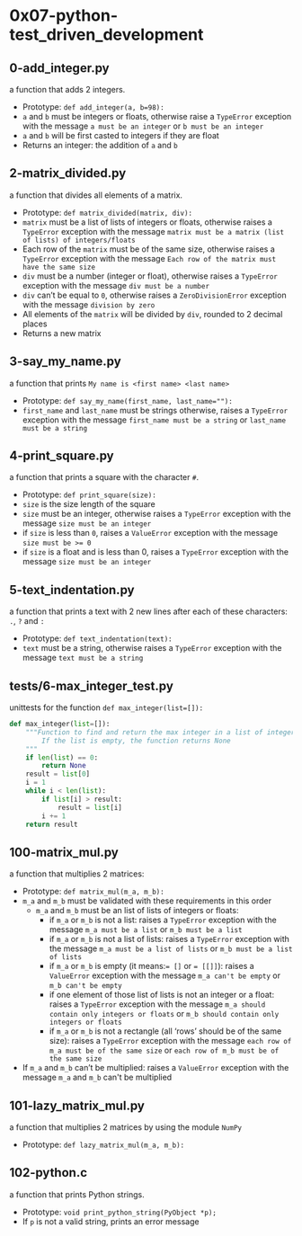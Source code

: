 # __0x07-python-test_driven_development__

## 0-add_integer.py

a function that adds 2 integers.

- Prototype: `def add_integer(a, b=98):`
- `a` and `b` must be integers or floats, otherwise raise a `TypeError` exception with the message `a must be an integer` or `b must be an integer`
- `a` and `b` will be first casted to integers if they are float
- Returns an integer: the addition of `a` and `b`

## 2-matrix_divided.py

a function that divides all elements of a matrix.

- Prototype: `def matrix_divided(matrix, div):`
- `matrix` must be a list of lists of integers or floats, otherwise raises a `TypeError` exception with the message `matrix must be a matrix (list of lists) of integers/floats`
- Each row of the `matrix` must be of the same size, otherwise raises a `TypeError` exception with the message `Each row of the matrix must have the same size`
- `div` must be a number (integer or float), otherwise raises a `TypeError` exception with the message `div must be a number`
- `div` can’t be equal to `0`, otherwise raises a `ZeroDivisionError` exception with the message `division by zero`
- All elements of the `matrix` will be divided by `div`, rounded to 2 decimal places
- Returns a new matrix

## 3-say_my_name.py

a function that prints `My name is <first name> <last name>`

- Prototype: `def say_my_name(first_name, last_name=""):`
- `first_name` and `last_name` must be strings otherwise, raises a `TypeError` exception with the message `first_name must be a string` or `last_name must be a string`

## 4-print_square.py

a function that prints a square with the character `#`.

- Prototype: `def print_square(size):`
- `size` is the size length of the square
- `size` must be an integer, otherwise raises a `TypeError` exception with the message `size must be an integer`
- if `size` is less than `0`, raises a `ValueError` exception with the message `size must be >= 0`
- if `size` is a float and is less than 0, raises a `TypeError` exception with the message `size must be an integer`

## 5-text_indentation.py

a function that prints a text with 2 new lines after each of these characters: `.`, `?` and `:`

- Prototype: `def text_indentation(text):`
- `text` must be a string, otherwise raises a `TypeError` exception with the message `text must be a string`

## tests/6-max_integer_test.py

unittests for the function `def max_integer(list=[]):`

```python
def max_integer(list=[]):
    """Function to find and return the max integer in a list of integers
        If the list is empty, the function returns None
    """
    if len(list) == 0:
        return None
    result = list[0]
    i = 1
    while i < len(list):
        if list[i] > result:
            result = list[i]
        i += 1
    return result
```

## 100-matrix_mul.py

a function that multiplies 2 matrices:

- Prototype: `def matrix_mul(m_a, m_b):`
- `m_a` and `m_b` must be validated with these requirements in this order
  - `m_a` and `m_b` must be an list of lists of integers or floats:
    - if `m_a` or `m_b` is not a list: raises a `TypeError` exception with the message `m_a must be a list` or `m_b must be a list`
    - if `m_a` or `m_b` is not a list of lists: raises a `TypeError` exception with the message `m_a must be a list of lists` or `m_b must be a list of lists`
    - if `m_a` or `m_b` is empty (it means:`= []` or `= [[]]`): raises a `ValueError` exception with the message `m_a can't be empty` or `m_b can't be empty`
    - if one element of those list of lists is not an integer or a float: raises a `TypeError` exception with the message `m_a should contain only integers or floats` or `m_b should contain only integers or floats`
    - if `m_a` or `m_b` is not a rectangle (all ‘rows’ should be of the same size): raises a `TypeError` exception with the message `each row of m_a must be of the same size` or `each row of m_b must be of the same size`
- If `m_a` and `m_b` can’t be multiplied: raises a `ValueError` exception with the message `m_a` and `m_b` can't be multiplied

## 101-lazy_matrix_mul.py

a function that multiplies 2 matrices by using the module `NumPy`

- Prototype: `def lazy_matrix_mul(m_a, m_b):`

## 102-python.c

a function that prints Python strings.

- Prototype: `void print_python_string(PyObject *p);`
- If `p` is not a valid string, prints an error message
